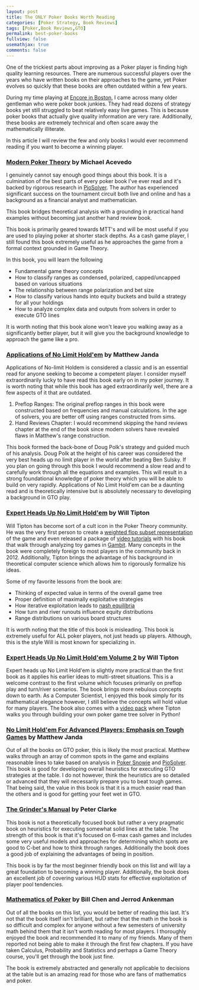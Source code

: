 ```yaml
---
layout: post
title: The ONLY Poker Books Worth Reading
categories: [Poker Strategy, Book Reviews]
tags: [Poker,Book Reviews,GTO]
permalink: best-poker-books
fullview: false
usemathjax: true
comments: false
---
```


One of the trickiest parts about improving as a Poker player is finding high quality learning resources. There are numerous successful players over the years who have written books on their approaches to the game, yet Poker evolves so quickly that these books are often outdated within a few years. 

During my time playing at [Encore in Boston](https://www.encorebostonharbor.com/), I came across many older gentleman who were poker book junkies. They had read dozens of strategy books yet still struggled to beat relatively easy live games. This is because poker books that actually give quality information are very rare. Additionally, these books are extremely technical and often scare away the mathematically illiterate.

In this article I will review the few and only books I would ever recommend reading if you want to become a winning player.

### [Modern Poker Theory](https://www.amazon.com/Modern-Poker-Theory-unbeatable-principles/dp/1909457892) by Michael Acevedo 

I genuinely cannot say enough good things about this book. It is a culmination of the best parts of every poker book I've ever read and it's backed by rigorous research in [PioSolver](https://www.piosolver.com/). The author has experienced significant success on the tournament circuit both live and online and has a background as a financial analyst and mathematician.

This book bridges theoretical analysis with a grounding in practical hand examples without becoming just another hand review book.

This book is primarily geared towards MTT's and will be most useful if you are used to playing poker at shorter stack depths. As a cash game player, I still found this book extremely useful as he approaches the game from a formal context grounded in Game Theory.

In this book, you will learn the following

- Fundamental game theory concepts
- How to classify ranges as condensed, polarized, capped/uncapped based on various situations
- The relationship between range polarization and bet size
- How to classify various hands into equity buckets and build a strategy for all your holdings
- How to analyze complex data and outputs from solvers in order to execute GTO lines

It is worth noting that this book alone won't leave you walking away as a significantly better player, but it will give you the background knowledge to approach the game like a pro.

### [Applications of No Limit Hold'em](https://www.amazon.com/Applications-No-Limit-Hold-Matthew-Janda/dp/1880685558/ref=sr_1_1?dchild=1&keywords=applications+of+no+limit+holdem&qid=1605807752&s=books&sr=1-1) by Matthew Janda

Applications of No-limit Holdem is considered a classic and is an essential read for anyone seeking to become a competent player. I consider myself extraordinarily lucky to have read this book early on in my poker journey. It is worth noting that while this book has aged extraordinarily well, there are a few aspects of it that are outdated.

1. Preflop Ranges: The original preflop ranges in this book were constructed based on frequencies and manual calculations. In the age of solvers, you are better off using ranges constructed from sims.
2. Hand Reviews Chapter: I would recommend skipping the hand reviews chapter at the end of the book since modern solvers have revealed flaws in Matthew's range construction.

This book formed the back-bone of Doug Polk's strategy and guided much of his analysis. Doug Polk at the height of his career was considered the very best heads up no limit player in the world after beating Ben Sulsky. If you plan on going through this book I would recommend a slow read and to carefully work through all the equations and examples. This will result in a strong foundational knowledge of poker theory which you will be able to build on very rapidly. Applications of No Limit Hold'em can be a daunting read and is theoretically intensive but is absolutely necessary to developing a background in GTO play.

###  [Expert Heads Up No Limit Hold'em](https://www.amazon.com/Expert-Heads-Limit-Holdem-Exploitative/dp/1904468942/ref=sr_1_1?dchild=1&keywords=expert+heads+up+no+limit+hold%27em&qid=1605809356&s=books&sr=1-1) by Will Tipton

Will Tipton has become sort of a cult icon in the Poker Theory community. He was the very first person to create a [weighted flop subset representation](https://www.piosolver.com/blogs/news/62725637-choosing-a-subset-of-flops-to-represent-the-whole-game) of the game and even released a package of [video tutorials](https://husng.com/content/will-tipton-video-pack-0) with his book that walk through analyzing toy games in [Gambit](gambit-project.org/). Many concepts in the book were completely foreign to most players in the community back in 2012. Additionally, Tipton brings the advantage of his background in theoretical computer science which allows him to rigorously formalize his ideas. 

Some of my favorite lessons from the book are:

- Thinking of expected value in terms of the overall game tree
- Proper definition of maximally exploitative strategies
- How iterative exploitation leads to [nash equilibria](https://en.wikipedia.org/wiki/Nash_equilibrium)
- How turn and river runouts influence equity distributions
- Range distributions on various board structures

It is worth noting that the title of this book is misleading. This book is extremely useful for ALL poker players, not just heads up players. Although, this is the style Will is most known for specializing in.

### [Expert Heads Up No Limit Hold'em Volume 2](https://www.amazon.com/Expert-Heads-Limit-Holdem-Play/dp/1909457035/ref=sr_1_3?crid=3MW6AB8TPNCVS&dchild=1&keywords=expert+heads+up+no+limit+hold%27em&qid=1605810277&sprefix=expert+heads+up+no+limi%2Caps%2C164&sr=8-3) by Will Tipton

Expert heads up No Limit Hold'em is slightly more practical than the first book as it applies his earlier ideas to multi-street situations. This is a welcome contrast to the first volume which focuses primarily on preflop play and turn/river scenarios. The book brings more nebulous concepts down to earth. As a Computer Scientist, I enjoyed this book simply for its mathematical elegance however, I still believe the concepts will hold value for many players. The book also comes with a [video pack](https://www.dandbpoker.com/video/experthunlhe) where Tipton walks you through building your own poker game tree solver in Python!

### [No Limit Hold'em For Advanced Players: Emphasis on Tough Games](https://www.amazon.com/No-Limit-Hold-em-Advanced-Players/dp/1880685590/ref=sr_1_3?dchild=1&keywords=no+limit+holdem+for+advanced+players&qid=1605811195&sr=8-3) by Matthew Janda

Out of all the books on GTO poker, this is likely the most practical. Matthew walks through an array of common spots in the game and explains reasonable lines to take based on analysis in [Poker Snowie](https://www.pokersnowie.com/) and [PioSolver](https://www.piosolver.com/). This book is good for developing overall heuristics for executing GTO strategies at the table. I do not however, think the heuristics are so detailed or advanced that they will necessarily prepare you to beat tough games. That being said, the value in this book is that it is a much easier read than the others and is good for getting your feet wet in GTO.

### [The Grinder's Manual](https://www.amazon.com/Grinders-Manual-Complete-Course-Online-ebook/dp/B01GBFF890) by Peter Clarke

This book is not a theoretically focused book but rather a very pragmatic book on heuristics for executing somewhat solid lines at the table. The strength of this book is that it's focused on 6-max cash games and includes some very useful models and approaches for determining which spots are good to C-bet and how to think through ranges. Additionally the book does a good job of explaining the advantages of being in position.

This book is by far the most beginner friendly book on this list and will lay a great foundation to becoming a winning player. Additionally, the book does an excellent job of covering various HUD stats for effective exploitation of player pool tendencies. 

### [Mathematics of Poker](https://www.amazon.com/Mathematics-Poker-Bill-Chen/dp/1886070253/ref=sxts_sxwds-bia-wc-nc-drs1_0?cv_ct_cx=mathematics+of+poker&dchild=1&keywords=mathematics+of+poker&pd_rd_i=1886070253&pd_rd_r=d2ac7e2c-691a-4541-bcf7-9d34f317d170&pd_rd_w=cNto7&pd_rd_wg=n10De&pf_rd_p=84ce0865-d9ca-42e3-87ed-168be8f93162&pf_rd_r=NC2KGXFY5KM339ZKVZ8R&psc=1&qid=1605811698&s=digital-text&sr=1-1-88388c6d-14b8-4f70-90f6-05ac39e80cc0) by Bill Chen and Jerrod Ankenman

Out of all the books on this list, you would be better of reading this last. It's not that the book itself isn't brilliant, but rather that the math in the book is so difficult and complex for anyone without a few semesters of university math behind them that it isn't worth reading for most players. I thoroughly enjoyed the book and recommended it to many of my friends. Many of them reported not being able to make it through the first few chapters. If you have taken Calculus, Probability and Statistics and perhaps a Game Theory course, you'll get through the book just fine. 

The book is extremely abstracted and generally not applicable to decisions at the table but is an amazing read for those who are fans of mathematics and poker.



